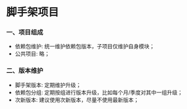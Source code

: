 # 脚手架项目


### 一、项目组成 
 * 依赖包维护: 统一维护依赖包版本，子项目仅维护自身模块；
 * 公共项目: 略；
 
 
### 二、版本维护
 * 脚手架版本: 定期维护升级；
 * 依赖包分组: 定期按组进行版本升级，比如每个月/季度对其中一组升级；
 * 次新版本: 建议使用次新版本，尽量不使用最新版本；


